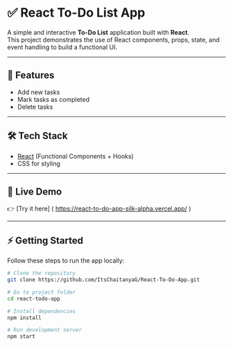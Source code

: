 # ✅ React To-Do List App

A simple and interactive **To-Do List** application built with **React**.  
This project demonstrates the use of React components, props, state, and event handling to build a functional UI.

---

## 🚀 Features
- Add new tasks
- Mark tasks as completed
- Delete tasks

---

## 🛠️ Tech Stack
- [React](https://reactjs.org/) (Functional Components + Hooks)
- CSS for styling 

---

## 🔗 Live Demo
👉 [Try it here] ( https://react-to-do-app-silk-alpha.vercel.app/ )

---

## ⚡ Getting Started

Follow these steps to run the app locally:

```bash
# Clone the repository
git clone https://github.com/ItsChaitanyaG/React-To-Do-App.git

# Go to project folder
cd react-todo-app

# Install dependencies
npm install

# Run development server
npm start
